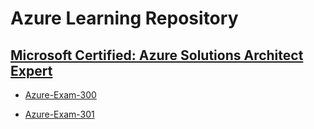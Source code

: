 # Azure Learning Repository

## [Microsoft Certified: Azure Solutions Architect Expert](https://docs.microsoft.com/en-us/learn/certifications/azure-solutions-architect)

- [Azure-Exam-300](https://docs.microsoft.com/en-us/learn/certifications/exams/az-300)

- [Azure-Exam-301](https://docs.microsoft.com/en-us/learn/certifications/exams/az-301)
